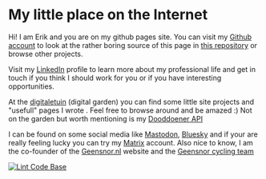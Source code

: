 # My little place on the Internet

Hi! I am Erik and you are on my github pages site. You can visit my [Github account](https://github.com/Zuijdam/) to look at the rather boring source of this page in [this repository](https://github.com/Zuijdam/zuijdam.github.io) or browse other projects.

Visit my [LinkedIn](https://www.linkedin.com/in/zuijdam) profile to learn more about my professional life and get in touch if you think I should work for you or if you have interesting opportunities.

At the [digitaletuin](https://www.dedigitaletuin.nl) (digital garden) you can find some little site projects and "usefull" pages I wrote . Feel free to browse around and be amazed :) Not on the garden but worth mentioning is my [Dooddoener API](https://api.erikvanzuijdam.nl/dooddoener.php)

I can be found on some social media like [Mastodon](https://indieweb.social/@bonzz), [Bluesky](https://zuijdam.bsky.social) and if your are really feeling lucky you can try my [Matrix](https://matrix.to/#/@bonzz:matrix.org) account. Also nice to know, I am the co-founder of the [Geensnor.nl](https://www.geensnor.nl) website and the [Geensnor cycling team](https://www.omloopdesnor.nl)

[![Lint Code Base](https://github.com/Zuijdam/zuijdam.github.io/actions/workflows/super-linter.yml/badge.svg)](https://github.com/Zuijdam/zuijdam.github.io/actions/workflows/super-linter.yml)
